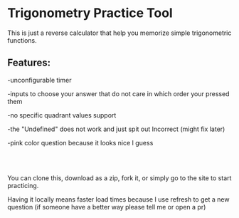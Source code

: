 # Trigonometry Practice Tool

This is just a reverse calculator that help you memorize simple trigonometric functions.

<div>
<h2>Features:</h2>

-unconfigurable timer

-inputs to choose your answer that do not care in which order your pressed them

-no specific quadrant values support

-the "Undefined" does not work and just spit out Incorrect (might fix later)

-pink color question because it looks nice I guess
</div>


<br><br>

You can clone this, download as a zip, fork it, or simply go to the site to start practicing.

Having it locally means faster load times because I use refresh to get a new question (if someone have a better way please tell me or open a pr)

